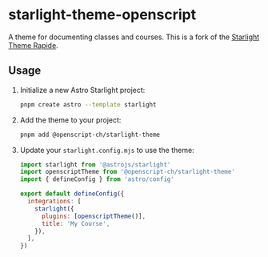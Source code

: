 # starlight-theme-openscript

A theme for documenting classes and courses. This is a fork of the [Starlight Theme Rapide](https://github.com/HiDeoo/starlight-theme-rapide).

## Usage

1. Initialize a new Astro Starlight project:

   ```bash
   pnpm create astro --template starlight
   ```

1. Add the theme to your project:

   ```bash
   pnpm add @openscript-ch/starlight-theme
   ```

1. Update your `starlight.config.mjs` to use the theme:

   ```javascript
   import starlight from '@astrojs/starlight'
   import openscriptTheme from '@openscript-ch/starlight-theme'
   import { defineConfig } from 'astro/config'

   export default defineConfig({
     integrations: [
       starlight({
         plugins: [openscriptTheme()],
         title: 'My Course',
       }),
     ],
   })
   ```
